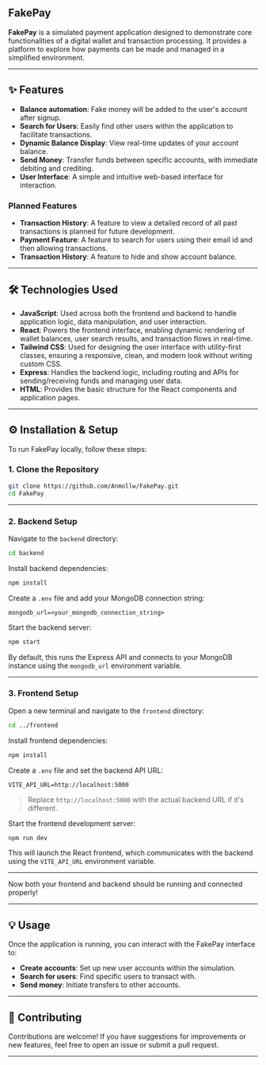 ## FakePay

**FakePay** is a simulated payment application designed to demonstrate core functionalities of a digital wallet and transaction processing. It provides a platform to explore how payments can be made and managed in a simplified environment.

---

## ✨ Features

- **Balance automation**: Fake money will be added to the user's account after signup.  
- **Search for Users**: Easily find other users within the application to facilitate transactions.  
- **Dynamic Balance Display**: View real-time updates of your account balance.  
- **Send Money**: Transfer funds between specific accounts, with immediate debiting and crediting.   
- **User Interface**: A simple and intuitive web-based interface for interaction.  

### Planned Features

- **Transaction History**: A feature to view a detailed record of all past transactions is planned for future development.
- **Payment Feature**: A feature to search for users using their email id and then allowing transactions.
- **Transaction History**: A feature to hide and show account balance.

---

## 🛠️ Technologies Used

- **JavaScript**: Used across both the frontend and backend to handle application logic, data manipulation, and user interaction.  
- **React**: Powers the frontend interface, enabling dynamic rendering of wallet balances, user search results, and transaction flows in real-time.  
- **Tailwind CSS**: Used for designing the user interface with utility-first classes, ensuring a responsive, clean, and modern look without writing custom CSS.  
- **Express**: Handles the backend logic, including routing and APIs for sending/receiving funds and managing user data.  
- **HTML**: Provides the basic structure for the React components and application pages.  

---

## ⚙️ Installation & Setup

To run FakePay locally, follow these steps:

### 1. Clone the Repository

```bash
git clone https://github.com/Anmollw/FakePay.git
cd FakePay
```

---

### 2. Backend Setup

Navigate to the `backend` directory:

```bash
cd backend
```

Install backend dependencies:

```bash
npm install
```

Create a `.env` file and add your MongoDB connection string:

```env
mongodb_url=<your_mongodb_connection_string>
```

Start the backend server:

```bash
npm start
```

By default, this runs the Express API and connects to your MongoDB instance using the `mongodb_url` environment variable.

---

### 3. Frontend Setup

Open a new terminal and navigate to the `frontend` directory:

```bash
cd ../frontend
```

Install frontend dependencies:

```bash
npm install
```

Create a `.env` file and set the backend API URL:

```env
VITE_API_URL=http://localhost:5000
```

> Replace `http://localhost:5000` with the actual backend URL if it's different.

Start the frontend development server:

```bash
npm run dev
```

This will launch the React frontend, which communicates with the backend using the `VITE_API_URL` environment variable.

---

Now both your frontend and backend should be running and connected properly!

---

## 💡 Usage

Once the application is running, you can interact with the FakePay interface to:

- **Create accounts**: Set up new user accounts within the simulation.   
- **Search for users**: Find specific users to transact with.  
- **Send money**: Initiate transfers to other accounts.  

---

## 🤝 Contributing

Contributions are welcome! If you have suggestions for improvements or new features, feel free to open an issue or submit a pull request.

---
